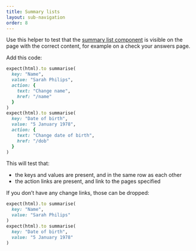 ```yaml
---
title: Summary lists
layout: sub-navigation
order: 8
---
```


Use this helper to test that the [summary list component](https://design-system.service.gov.uk/components/summary-list/) is visible on the page with the correct content, for example on a check your answers page.

Add this code:

```ruby
expect(html).to summarise(
  key: "Name",
  value: "Sarah Philips",
  action: {
    text: "Change name",
    href: "/name"
  }
)
expect(html).to summarise(
  key: "Date of birth",
  value: "5 January 1978",
  action: {
    text: "Change date of birth",
    href: "/dob"
  }
)
```

This will test that:

* the keys and values are present, and in the same row as each other
* the action links are present, and link to the pages specified

If you don’t have any change links, those can be dropped:

```ruby
expect(html).to summarise(
  key: "Name",
  value: "Sarah Philips"
)
expect(html).to summarise(
  key: "Date of birth",
  value: "5 January 1978"
)
```
